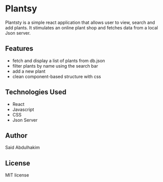 # Plantsy
Plantsty is a simple react application that allows user to view, search and add plants.
It stimulates an online plant shop and fetches data from a local Json server.

## Features
- fetch and display a list of plants from db.json
- filter plants by name using the search bar
- add a new plant
- clean component-based structure with css

## Technologies Used
- React
- Javascript
- CSS
- Json Server

## Author
Said Abdulhakim

## License
MIT license
